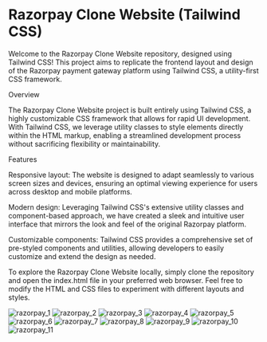# Razorpay Clone Website (Tailwind CSS)
 Welcome to the Razorpay Clone Website repository, designed using Tailwind CSS! This project aims to replicate the frontend layout and design of the Razorpay payment gateway platform using Tailwind CSS, a utility-first CSS framework.

Overview

The Razorpay Clone Website project is built entirely using Tailwind CSS, a highly customizable CSS framework that allows for rapid UI development. With Tailwind CSS, we leverage utility classes to style elements directly within the HTML markup, enabling a streamlined development process without sacrificing flexibility or maintainability.

Features

Responsive layout: The website is designed to adapt seamlessly to various screen sizes and devices, ensuring an optimal viewing experience for users across desktop and mobile platforms.

Modern design: Leveraging Tailwind CSS's extensive utility classes and component-based approach, we have created a sleek and intuitive user interface that mirrors the look and feel of the original Razorpay platform.

Customizable components: Tailwind CSS provides a comprehensive set of pre-styled components and utilities, allowing developers to easily customize and extend the design as needed.


To explore the Razorpay Clone Website locally, simply clone the repository and open the index.html file in your preferred web browser. Feel free to modify the HTML and CSS files to experiment with different layouts and styles.

![razorpay_1](https://github.com/28Anmolsinha/Razorpay-Clone/assets/108416761/fced759a-9f58-480c-90c6-2701243d2bc2)
![razorpay_2](https://github.com/28Anmolsinha/Razorpay-Clone/assets/108416761/38f7b44f-4f7b-4b1d-8788-b76ed8297708)
![razorpay_3](https://github.com/28Anmolsinha/Razorpay-Clone/assets/108416761/0d6fee21-d989-4300-9f6d-344d2fce867b)
![razorpay_4](https://github.com/28Anmolsinha/Razorpay-Clone/assets/108416761/e3496738-37f5-493e-bb7e-bcf80f835056)
![razorpay_5](https://github.com/28Anmolsinha/Razorpay-Clone/assets/108416761/f6974410-6eff-4b24-9103-ecc4715c10ce)
![razorpay_6](https://github.com/28Anmolsinha/Razorpay-Clone/assets/108416761/06317fb8-9537-4151-afb7-d90f89a2fea8)
![razorpay_7](https://github.com/28Anmolsinha/Razorpay-Clone/assets/108416761/1c119714-c9a7-4a83-968a-8f2b585e0d22)
![razorpay_8](https://github.com/28Anmolsinha/Razorpay-Clone/assets/108416761/6743653d-d1ef-4fcc-978d-e8732c5274a6)
![razorpay_9](https://github.com/28Anmolsinha/Razorpay-Clone/assets/108416761/74a48c4a-7ddd-4ab2-9124-a0d820e2a2c1)
![razorpay_10](https://github.com/28Anmolsinha/Razorpay-Clone/assets/108416761/8492b48b-c91a-41ca-8b3c-6b192a1aea17)
![razorpay_11](https://github.com/28Anmolsinha/Razorpay-Clone/assets/108416761/7641bba2-93fe-4747-9577-f31b4a3e2aa5)

